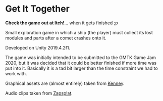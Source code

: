 # Get It Together

**Check the game out at Itch!**... when it gets finished ;p

Small exploration game in which a ship (the player) must collect its lost modules and parts after a comet crashes onto it.

Developed on Unity 2019.4.2f1.

The game was initially intended to be submitted to the GMTK Game Jam 2020,
but it was decided that it could be better finished if more time was put into it.
Basically it is a tad bit larger than the time constraint we had to work with.

Graphical assets are (almost entirely) taken from [Kenney](https://www.kenney.nl).

Audio clips taken from [Zapsplat](https://www.zapsplat.com).
